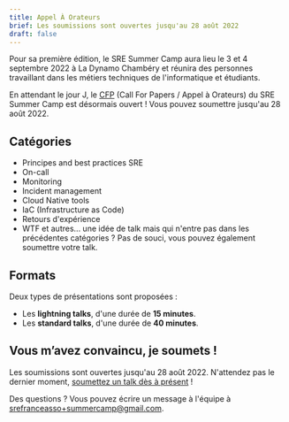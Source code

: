 ```yaml
---
title: Appel À Orateurs
brief: Les soumissions sont ouvertes jusqu'au 28 août 2022
draft: false
---
```

Pour sa première édition, le SRE Summer Camp aura lieu le 3 et 4 septembre 2022 à La Dynamo Chambéry et réunira des personnes travaillant dans les métiers techniques de l'informatique et étudiants.

En attendant le jour J, le [CFP](https://github.com/sre-france/meetups/issues/new?assignees=&labels=sre-summercamp&template=new-proposal-sre-summercamp.yml) (Call For Papers / Appel à Orateurs) du SRE Summer Camp est désormais ouvert ! Vous pouvez soumettre jusqu'au 28 août 2022.

## Catégories

* Principes and best practices SRE
* On-call
* Monitoring
* Incident management
* Cloud Native tools
* IaC (Infrastructure as Code)
* Retours d'expérience
* WTF et autres... une idée de talk mais qui n'entre pas dans les précédentes catégories ? Pas de souci, vous pouvez également soumettre votre talk.

## Formats

Deux types de présentations sont proposées :

- Les **lightning talks**, d'une durée de **15 minutes**.
- Les **standard talks**, d'une durée de **40 minutes**.

## Vous m’avez convaincu, je soumets !

Les soumissions sont ouvertes jusqu'au 28 août 2022. N'attendez pas le dernier moment, [soumettez un talk dès à présent](https://github.com/sre-france/meetups/issues/new?assignees=&labels=sre-summercamp&template=new-proposal-sre-summercamp.yml) !

Des questions ? Vous pouvez écrire un message à l'équipe à srefranceasso+summercamp@gmail.com.
